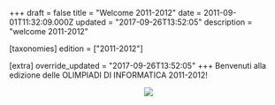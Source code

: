 +++
draft = false
title = "Welcome 2011-2012"
date = 2011-09-01T11:32:09.000Z
updated = "2017-09-26T13:52:05"
description = "welcome 2011-2012"

[taxonomies]
edition = ["2011-2012"]

[extra]
override_updated = "2017-09-26T13:52:05"
+++
Benvenuti alla edizione delle OLIMPIADI DI INFORMATICA 2011-2012!

<div style="text-align: center;">

![](/images/uploads/edizione2011-2012.png)

</div>
